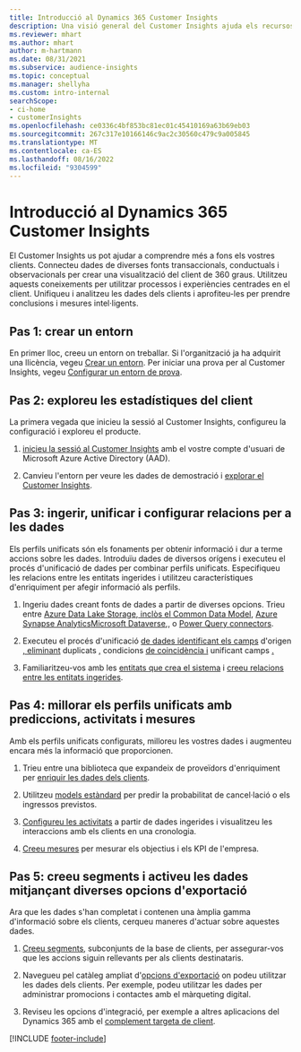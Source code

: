 ```yaml
---
title: Introducció al Dynamics 365 Customer Insights
description: Una visió general del Customer Insights ajuda els recursos a començar ràpidament.
ms.reviewer: mhart
ms.author: mhart
author: m-hartmann
ms.date: 08/31/2021
ms.subservice: audience-insights
ms.topic: conceptual
ms.manager: shellyha
ms.custom: intro-internal
searchScope:
- ci-home
- customerInsights
ms.openlocfilehash: ce0336c4bf853bc81ec01c45410169a63b69eb03
ms.sourcegitcommit: 267c317e10166146c9ac2c30560c479c9a005845
ms.translationtype: MT
ms.contentlocale: ca-ES
ms.lasthandoff: 08/16/2022
ms.locfileid: "9304599"
---
```

# <a name="get-started-with-dynamics-365-customer-insights"></a>Introducció al Dynamics 365 Customer Insights

El Customer Insights us pot ajudar a comprendre més a fons els vostres clients. Connecteu dades de diverses fonts transaccionals, conductuals i observacionals per crear una visualització del client de 360 graus. Utilitzeu aquests coneixements per utilitzar processos i experiències centrades en el client. Unifiqueu i analitzeu les dades dels clients i aprofiteu-les per prendre conclusions i mesures intel·ligents.

## <a name="step-1-create-an-environment"></a>Pas 1: crear un entorn

En primer lloc, creeu un entorn on treballar. Si l'organització ja ha adquirit una llicència, vegeu [Crear un entorn](create-environment.md). Per iniciar una prova per al Customer Insights, vegeu [Configurar un entorn de prova](trial-signup.md).

## <a name="step-2-explore-customer-insights"></a>Pas 2: exploreu les estadístiques del client

La primera vegada que inicieu la sessió al Customer Insights, configureu la configuració i exploreu el producte.

1. [inicieu la sessió al Customer Insights](https://home.ci.ai.dynamics.com) amb el vostre compte d'usuari de Microsoft Azure Active Directory (AAD).

1. Canvieu l'entorn per veure les dades de demostració i [explorar el Customer Insights](home.md).

## <a name="step-3-ingest-unify-and-set-up-relationships-for-your-data"></a>Pas 3: ingerir, unificar i configurar relacions per a les dades

Els perfils unificats són els fonaments per obtenir informació i dur a terme accions sobre les dades. Introduïu dades de diversos orígens i executeu el procés d'unificació de dades per combinar perfils unificats. Especifiqueu les relacions entre les entitats ingerides i utilitzeu característiques d'enriquiment per afegir informació als perfils.

1. Ingeriu dades creant fonts de dades a partir de diverses opcions. Trieu entre [Azure Data Lake Storage, inclòs el Common Data Model](connect-common-data-model.md), [Azure Synapse Analytics](connect-synapse.md)[Microsoft Dataverse](connect-dataverse-managed-lake.md),, o [Power Query connectors](connect-power-query.md).

1. Executeu el procés d'unificació [de dades identificant els camps](data-unification.md) d'origen [, eliminant](map-entities.md) duplicats [,](remove-duplicates.md) condicions [de coincidència i](match-entities.md) unificant camps [.](merge-entities.md)

1. Familiaritzeu-vos amb les [entitats que crea el sistema](entities.md) i [creeu relacions entre les entitats ingerides](relationships.md).

## <a name="step-4-enhance-unified-profiles-with-predictions-activities-and-measures"></a>Pas 4: millorar els perfils unificats amb prediccions, activitats i mesures

Amb els perfils unificats configurats, milloreu les vostres dades i augmenteu encara més la informació que proporcionen.

1. Trieu entre una biblioteca que expandeix de proveïdors d'enriquiment per [enriquir les dades dels clients](enrichment-hub.md).

1. Utilitzeu [models estàndard](predictions-overview.md) per predir la probabilitat de cancel·lació o els ingressos previstos.

1. [Configureu les activitats](activities.md) a partir de dades ingerides i visualitzeu les interaccions amb els clients en una cronologia.

1. [Creeu mesures](measures.md) per mesurar els objectius i els KPI de l'empresa.

## <a name="step-5-create-segments-and-activate-data-through-various-export-options"></a>Pas 5: creeu segments i activeu les dades mitjançant diverses opcions d'exportació

Ara que les dades s'han completat i contenen una àmplia gamma d'informació sobre els clients, cerqueu maneres d'actuar sobre aquestes dades.

1. [Creeu segments](segments.md), subconjunts de la base de clients, per assegurar-vos que les accions siguin rellevants per als clients destinataris.

1. Navegueu pel catàleg ampliat d'[opcions d'exportació](export-destinations.md) on podeu utilitzar les dades dels clients. Per exemple, podeu utilitzar les dades per administrar promocions i contactes amb el màrqueting digital.

1. Reviseu les opcions d'integració, per exemple a altres aplicacions del Dynamics 365 amb el [complement targeta de client](customer-card-add-in.md).  


[!INCLUDE [footer-include](includes/footer-banner.md)]
